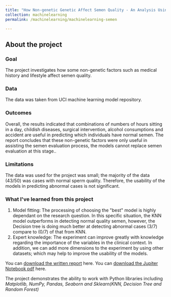 ```yaml
---
title: "How Non-genetic Genetic Affect Semen Quality - An Analysis Using Simple Machine Learning Models"
collection: machinelearning
permalink: /machinelearning/machinelearning-semen

---
```

## About the project
### Goal
 The project investigates how some non-genetic factors such as medical history and lifestyle affect semen quality.
### Data
  The data was taken from UCI machine learning model repository.
### Outcomes
  Overall, the results indicated that combinations of numbers of hours sitting in a day, childish diseases, surgical intervention, alcohol consumptions and accident are useful in predicting which individuals have normal semen. The report concludes that these non-genetic factors were only useful in assisting the semen evaluation process, the models cannot replace semen evaluation at this stage..
### Limitations
  The data was used for the project was small; the majority of the data (43/50) was cases with normal sperm quality. Therefore, the usability of the models in predicting abnormal cases is not significant.
### What I've learned from this project
  1. Model fitting:
    The processing of choosing the "best" model is highly dependant on the research question. In this specific situation, the KNN model outperforms in detecting normal quality semen, however, the Decision tree is doing much better at detecting abnormal cases (3/7) compare to (0/7) of that from KNN.  
  2. Expert knowledge:
    The experiment can improve greatly with knowledge regarding the importance of the variables in the clinical context. In addition, we can add more dimensions to the experiment by using other datasets; which may help to improve the usability of the models.

You can [download the written report](https://minhphan88.github.io/assets/mlreport1.pdf) here.
You can [download the Jupiter Notebook pdf](https://minhphan88.github.io/assets/mlcode1.pdf) here.

The project demonstrates the ability to work with Python libraries including *Matplotlib, NumPy, Pandas, Seaborn and Sklearn(KNN, Decision Tree and Random Forest)*
